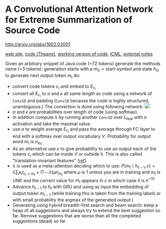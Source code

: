 # A Convolutional Attention Network for Extreme Summarization of Source Code
http://arxiv.org/abs/1602.03001

[web site](http://groups.inf.ed.ac.uk/cup/codeattention/), [code (Theano)](https://github.com/mast-group/convolutional-attention), [working version of code](https://github.com/udibr/convolutional-attention), [ICML](http://icml.cc/2016/?page_id=1839#971), [external notes](https://github.com/jxieeducation/DIY-Data-Science/blob/master/papernotes/2016/02/conv-attention-network-source-code-summarization.md)

Given an arbitrary snippet of Java code (~72 tokens) generate the methods name (~3 tokens):
generation starts with a $m_0 = \text{start-symbol}$ and state $h_0$, to generate next output token $m_t$ do:
* convert code tokens $c_i$ and embed to $E_{c_i}$
* convert all $E_{c_i}$ to $\alpha$ and $\kappa$ all same length as code using a network of `Conv1D` and padding (`Conv1D` because the code is highly structured, unambiguous.) The convertion is done using following network:
![](http://i.imgur.com/cHbiSIi.png?1)
* $\alpha$ and $\kappa$ are probabilities over length of code (using softmax).
* In addition compute $\lambda$ by running another `Conv1D` over $L_\text{feat}$ with $\sigma$ activation and take the maximal value. 
* use $\alpha$ to weight average $E_{c_i}$ and pass the average through FC layer to end with a softmax over output vocabulary $V$. Probability for output word $m_t$ is $n_{m_t}$.
* As an alternative use $\kappa$ to give probability to use as output each of the tokens $c_i$ which can be inside $V$ or outside it. This is also called "translation-invariant features" ([ref](https://papers.nips.cc/paper/5866-pointer-networks.pdf))
* $\lambda$ is used as a meta-attention deciding which to use:
$P(m_t \mid h_{t-1},c) = \lambda \sum_i \kappa_i I_{c_i = m_t} + (1-\lambda) \mu n_{m_t}$
where $\mu$ is $1$ unless you are in training and $m_t$ is UNK and the correct value for $m_t$ appears in $c$ in which case it is $e^{-10}$
* Advance $h_{t-1}$ to $h_t$ with GRU and using as input the embedding of output token $m_{t-1}$ (while training this is taken from the training labels or with small probability the argmax of the generated output.)
* Generating using hybrid breadth-first search and beam search: keep a heap of all suggestions and always try to extend the best suggestion so far. Remove suggestions that are worse than all the completed suggestions (dead) so far.


